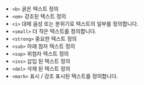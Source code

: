 * ```<b>``` 굵은 텍스트 정의
* ```<em>``` 강조된 텍스트 정의
* ```<i>``` 대체 음성 또는 분위기로 텍스트의 일부를 정의합니다.
* ```<small>``` 더 작은 텍스트를 정의합니다.
* ```<strong>``` 중요한 텍스트 정의
* ```<sub>``` 아래 첨자 텍스트 정의
* ```<sup>``` 위첨자 텍스트 정의
* ```<ins>``` 삽입 된 텍스트 정의
* ```<del>``` 삭제 된 텍스트 정의
* ```<mark>``` 표시 / 강조 표시된 텍스트를 정의합니다.